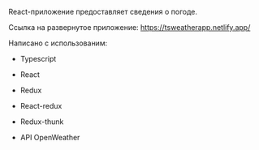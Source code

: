 React-приложение предоставляет сведения о погоде.


Ссылка на развернутое приложение: https://tsweatherapp.netlify.app/



Написано с использованим:

  - Typescript

  - React
  
  - Redux
  
  - React-redux
  
  - Redux-thunk
  
  - API OpenWeather

